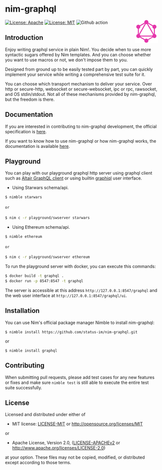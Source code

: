 nim-graphql
=================

<img alt="GraphQL Logo" align="right" src="resources/GraphQL%20Logo.svg" width="15%" />

[![License: Apache](https://img.shields.io/badge/License-Apache%202.0-blue.svg)](https://opensource.org/licenses/Apache-2.0)
[![License: MIT](https://img.shields.io/badge/License-MIT-yellow.svg)](https://opensource.org/licenses/MIT)
![Github action](https://github.com/status-im/nim-graphql/workflows/CI/badge.svg)

## Introduction

Enjoy writing graphql service in plain Nim!.
You decide when to use more syntactic sugars offered by Nim templates.
And you can choose whether you want to use macros or not, we don't impose them to you.

Designed from ground up to be easily tested part by part,
you can quickly implement your service while writing a comprehensive test suite for it.

You can choose which transport mechanism to deliver your service.
Over http or secure-http, websocket or secure-websocket, ipc or rpc, rawsocket,
and OS stdin/stdout. Not all of these mechanisms provided by nim-graphql,
but the freedom is there.

## Documentation

If you are interested in contributing to nim-graphql development, the official
specification is [here](https://spec.graphql.org/June2018/).

If you want to know how to use nim-graphql or how nim-graphql works,
the documentation is available [here](docs/toc.md).

## Playground

You can play with our playground graphql http server using graphql
client such as [Altair GraphQL client](https://altair.sirmuel.design)
or using builtin [graphiql](https://github.com/graphql/graphiql) user interface.

- Using Starwars schema/api.
```bash
$ nimble starwars

or

$ nim c -r playground/swserver starwars
```

- Using Ethereum schema/api.
```bash
$ nimble ethereum

or

$ nim c -r playground/swserver ethereum
```

To run the playground server with docker, you can execute this commands:
```bash
$ docker build -t graphql .
$ docker run -p 8547:8547 -t graphql
```

The server is accessible at this address `http://127.0.0.1:8547/graphql`
and the web user interface at `http://127.0.0.1:8547/graphql/ui`.

## Installation

You can use Nim's official package manager Nimble to install nim-graphql:

```
$ nimble install https://github.com/status-im/nim-graphql.git
```

or

```
$ nimble install graphql
```

## Contributing

When submitting pull requests, please add test cases for any new features
or fixes and make sure `nimble test` is still able to execute the entire
test suite successfully.

## License

Licensed and distributed under either of

* MIT license: [LICENSE-MIT](LICENSE-MIT) or http://opensource.org/licenses/MIT

or

* Apache License, Version 2.0, ([LICENSE-APACHEv2](LICENSE-APACHEv2) or http://www.apache.org/licenses/LICENSE-2.0)

at your option. These files may not be copied, modified, or distributed except according to those terms.
